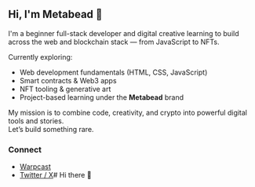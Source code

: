 ## Hi, I'm Metabead 👋

I'm a beginner full-stack developer and digital creative learning to build across the web and blockchain stack — from JavaScript to NFTs.

Currently exploring:
- Web development fundamentals (HTML, CSS, JavaScript)
- Smart contracts & Web3 apps
- NFT tooling & generative art
- Project-based learning under the **Metabead** brand

My mission is to combine code, creativity, and crypto into powerful digital tools and stories.  
Let’s build something rare.

### Connect
- [Warpcast](https://warpcast.com/metabead)
- [Twitter / X](https://x.com/metabead)# Hi there 👋

<!--
**Metabeaddev/Metabeaddev** is a ✨ _special_ ✨ repository because its `README.md` (this file) appears on your GitHub profile.

Here are some ideas to get you started:

- 🔭 I’m currently working on ...
- 🌱 I’m currently learning ...
- 👯 I’m looking to collaborate on ...
- 🤔 I’m looking for help with ...
- 💬 Ask me about ...
- 📫 How to reach me: ...
- 😄 Pronouns: ...
- ⚡ Fun fact: ...
-->
